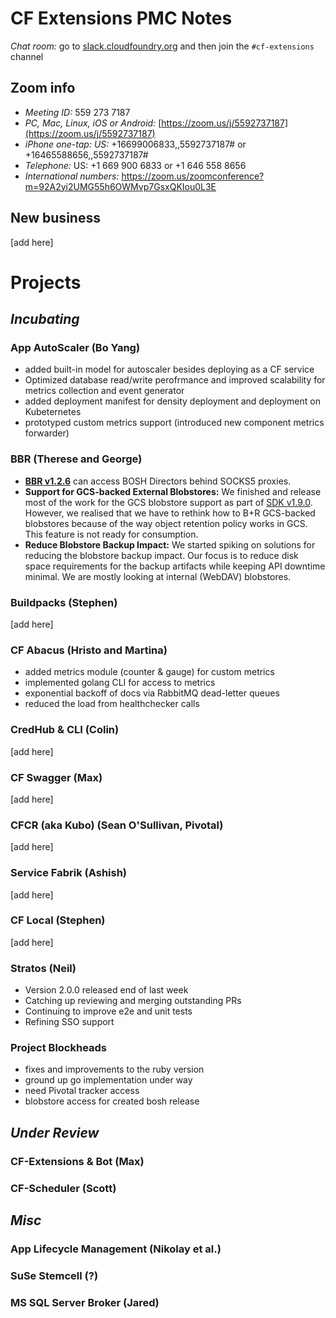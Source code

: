# CF Extensions PMC Notes

*Chat room:* go to [slack.cloudfoundry.org](https://slack.cloudfoundry.org) and then join the `#cf-extensions` channel

## Zoom info

- *Meeting ID:* 559 273 7187
- *PC, Mac, Linux, iOS or Android:* [https://zoom.us/j/5592737187](https://zoom.us/j/5592737187)
- *iPhone one-tap: US:* +16699006833,,5592737187#  or +16465588656,,5592737187# 
- *Telephone:* US: +1 669 900 6833  or +1 646 558 8656 
- *International numbers:* https://zoom.us/zoomconference?m=92A2yi2UMG55h6OWMvp7GsxQKIou0L3E

## New business

[add here]

# Projects

## _Incubating_

### App AutoScaler (Bo Yang)


- added built-in model for autoscaler besides deploying as a CF service
- Optimized database read/write perofrmance and improved scalability for metrics collection and event generator
- added deployment manifest for density deployment and deployment on Kubeternetes
- prototyped custom metrics support (introduced new component metrics forwarder)

### BBR (Therese and George)

- **[BBR v1.2.6](https://github.com/cloudfoundry-incubator/bosh-backup-and-restore/releases/tag/v1.2.6)** can access BOSH Directors behind SOCKS5 proxies.
- **Support for GCS-backed External Blobstores:** We finished and release most of the work for the GCS blobstore support as part of [SDK v1.9.0](https://github.com/cloudfoundry-incubator/backup-and-restore-sdk-release/releases/tag/v1.9.0). However, we realised that we have to rethink how to B+R GCS-backed blobstores because of the way object retention policy works in GCS. This feature is not ready for consumption.
- **Reduce Blobstore Backup Impact:** We started spiking on solutions for reducing the blobstore backup impact. Our focus is to reduce disk space requirements for the backup artifacts while keeping API downtime minimal. We are mostly looking at internal (WebDAV) blobstores.

### Buildpacks (Stephen)

[add here]

### CF Abacus (Hristo and Martina)

- added metrics module (counter & gauge) for custom metrics
- implemented golang CLI for access to metrics
- exponential backoff of docs via RabbitMQ dead-letter queues
- reduced the load from healthchecker calls

### CredHub & CLI (Colin)

[add here]

### CF Swagger (Max)

[add here]

### CFCR (aka Kubo) (Sean O'Sullivan, Pivotal)

[add here]

### Service Fabrik (Ashish)

[add here]

### CF Local (Stephen)

[add here]

### Stratos (Neil)

- Version 2.0.0 released end of last week
- Catching up reviewing and merging outstanding PRs
- Continuing to improve e2e and unit tests
- Refining SSO support

### Project Blockheads
- fixes and improvements to the ruby version
- ground up go implementation under way
- need Pivotal tracker access 
- blobstore access for created bosh release

## _Under Review_
### CF-Extensions & Bot (Max)


### CF-Scheduler (Scott)



## _Misc_

### App Lifecycle Management (Nikolay et al.)


### SuSe Stemcell (?)


### MS SQL Server Broker (Jared)


